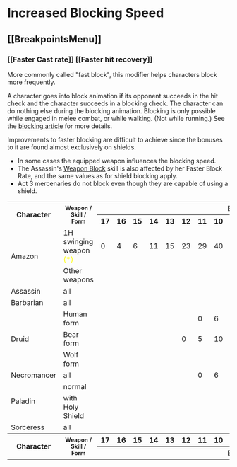 # Increased Blocking Speed
## [[BreakpointsMenu]] 
### [[Faster Cast rate]] [[Faster hit recovery]]
More commonly called "fast block", this modifier helps characters block more frequently.

A character goes into block animation if its opponent succeeds in the hit check and the character succeeds in a blocking check. The character can do nothing else during the blocking animation. Blocking is only possible while engaged in melee combat, or while walking. (Not while running.) See the [blocking article](https://diablo2.diablowiki.net/Block "Block") for more details.

Improvements to faster blocking are difficult to achieve since the bonuses to it are found almost exclusively on shields.

-   In some cases the equipped weapon influences the blocking speed.
-   The Assassin's [Weapon Block](https://diablo2.diablowiki.net/Assassin_Shadow_Disciplines#Weapon_Block "Assassin Shadow Disciplines") skill is also affected by her Faster Block Rate, and the same values as for shield blocking apply.
-   Act 3 mercenaries do not block even though they are capable of using a shield.

<table width="100%">
<tbody><tr>
<th rowspan="2">Character
</th>
<th rowspan="2"> <span style="font-size: 80%;">Weapon / Skill / Form</span>
</th>
<th colspan="17">Block Frames
</th></tr>
<tr>
<th> 17 </th>
<th> 16 </th>
<th> 15 </th>
<th> 14 </th>
<th> 13 </th>
<th> 12 </th>
<th> 11 </th>
<th> 10 </th>
<th> 9 </th>
<th> 8 </th>
<th> 7 </th>
<th> 6 </th>
<th> 5 </th>
<th> 4 </th>
<th> 3 </th>
<th> 2 </th>
<th> 1
</th></tr>
<tr>
<td rowspan="2">Amazon
</td>
<td> 1H swinging weapon<span style="color:yellow"> (*) </span> </td>
<td>0</td>
<td>4</td>
<td>6</td>
<td>11</td>
<td>15</td>
<td>23</td>
<td>29</td>
<td>40</td>
<td>56</td>
<td>80</td>
<td>120</td>
<td>200</td>
<td>480</td>
<td>&nbsp;</td>
<td>&nbsp;</td>
<td>&nbsp;</td>
<td>&nbsp;
</td></tr>
<tr>
<td>Other weapons </td>
<td>&nbsp;</td>
<td>&nbsp;</td>
<td>&nbsp;</td>
<td>&nbsp;</td>
<td>&nbsp;</td>
<td>&nbsp;</td>
<td>&nbsp;</td>
<td>&nbsp;</td>
<td>&nbsp;</td>
<td>&nbsp;</td>
<td>&nbsp;</td>
<td>&nbsp;</td>
<td>0</td>
<td>13</td>
<td>32</td>
<td>86</td>
<td>600
</td></tr>
<tr>
<td>Assassin
</td>
<td>all </td>
<td>&nbsp;</td>
<td>&nbsp;</td>
<td>&nbsp;</td>
<td>&nbsp;</td>
<td>&nbsp;</td>
<td>&nbsp;</td>
<td>&nbsp;</td>
<td>&nbsp;</td>
<td>&nbsp;</td>
<td>&nbsp;</td>
<td>&nbsp;</td>
<td>&nbsp;</td>
<td>0</td>
<td>13</td>
<td>32</td>
<td>86</td>
<td>600
</td></tr>
<tr>
<td>Barbarian
</td>
<td>all </td>
<td>&nbsp;</td>
<td>&nbsp;</td>
<td>&nbsp;</td>
<td>&nbsp;</td>
<td>&nbsp;</td>
<td>&nbsp;</td>
<td>&nbsp;</td>
<td>&nbsp;</td>
<td>&nbsp;</td>
<td>&nbsp;</td>
<td>0</td>
<td>9</td>
<td>20</td>
<td>42</td>
<td>86</td>
<td>280</td>
<td>&nbsp;
</td></tr>
<tr>
<td rowspan="3">Druid
</td>
<td>Human form </td>
<td>&nbsp;</td>
<td>&nbsp;</td>
<td>&nbsp;</td>
<td>&nbsp;</td>
<td>&nbsp;</td>
<td>&nbsp;</td>
<td>0</td>
<td>6</td>
<td>13</td>
<td>20</td>
<td>32</td>
<td>52</td>
<td>86</td>
<td>174</td>
<td>600</td>
<td>&nbsp;</td>
<td>&nbsp;
</td></tr>
<tr>
<td>Bear form </td>
<td>&nbsp;</td>
<td>&nbsp;</td>
<td>&nbsp;</td>
<td>&nbsp;</td>
<td>&nbsp;</td>
<td>0</td>
<td>5</td>
<td>10</td>
<td>16</td>
<td>27</td>
<td>40</td>
<td>65</td>
<td>109</td>
<td>223</td>
<td>&nbsp;</td>
<td>&nbsp;</td>
<td>&nbsp;
</td></tr>
<tr>
<td>Wolf form </td>
<td>&nbsp;</td>
<td>&nbsp;</td>
<td>&nbsp;</td>
<td>&nbsp;</td>
<td>&nbsp;</td>
<td>&nbsp;</td>
<td>&nbsp;</td>
<td>&nbsp;</td>
<td>0</td>
<td>7</td>
<td>15</td>
<td>27</td>
<td>48</td>
<td>86</td>
<td>200</td>
<td>&nbsp;</td>
<td>&nbsp;
</td></tr>
<tr>
<td>Necromancer
</td>
<td>all </td>
<td>&nbsp;</td>
<td>&nbsp;</td>
<td>&nbsp;</td>
<td>&nbsp;</td>
<td>&nbsp;</td>
<td>&nbsp;</td>
<td>0</td>
<td>6</td>
<td>13</td>
<td>20</td>
<td>32</td>
<td>52</td>
<td>86</td>
<td>174</td>
<td>600</td>
<td>&nbsp;</td>
<td>&nbsp;
</td></tr>
<tr>
<td rowspan="2">Paladin
</td>
<td>normal </td>
<td>&nbsp;</td>
<td>&nbsp;</td>
<td>&nbsp;</td>
<td>&nbsp;</td>
<td>&nbsp;</td>
<td>&nbsp;</td>
<td>&nbsp;</td>
<td>&nbsp;</td>
<td>&nbsp;</td>
<td>&nbsp;</td>
<td>&nbsp;</td>
<td>&nbsp;</td>
<td>0</td>
<td>13</td>
<td>32</td>
<td>86</td>
<td>600
</td></tr>
<tr>
<td>with Holy Shield </td>
<td>&nbsp;</td>
<td>&nbsp;</td>
<td>&nbsp;</td>
<td>&nbsp;</td>
<td>&nbsp;</td>
<td>&nbsp;</td>
<td>&nbsp;</td>
<td>&nbsp;</td>
<td>&nbsp;</td>
<td>&nbsp;</td>
<td>&nbsp;</td>
<td>&nbsp;</td>
<td>&nbsp;</td>
<td>&nbsp;</td>
<td>&nbsp;</td>
<td>0</td>
<td>86
</td></tr>
<tr>
<td>Sorceress
</td>
<td>all </td>
<td>&nbsp;</td>
<td>&nbsp;</td>
<td>&nbsp;</td>
<td>&nbsp;</td>
<td>&nbsp;</td>
<td>&nbsp;</td>
<td>&nbsp;</td>
<td>&nbsp;</td>
<td>0</td>
<td>7</td>
<td>15</td>
<td>27</td>
<td>48</td>
<td>86</td>
<td>200</td>
<td>&nbsp;</td>
<td>&nbsp;
</td></tr>
<tr>
<th rowspan="2">Character
</th>
<th rowspan="2"> <span style="font-size: 80%;">Weapon / Skill / Form</span>
</th>
<th> 17 </th>
<th> 16 </th>
<th> 15 </th>
<th> 14 </th>
<th> 13 </th>
<th> 12 </th>
<th> 11 </th>
<th> 10 </th>
<th> 9 </th>
<th> 8 </th>
<th> 7 </th>
<th> 6 </th>
<th> 5 </th>
<th> 4 </th>
<th> 3 </th>
<th> 2 </th>
<th> 1
</th></tr>
<tr>
<th colspan="17">Block Frames
</th></tr>
</tbody></table>